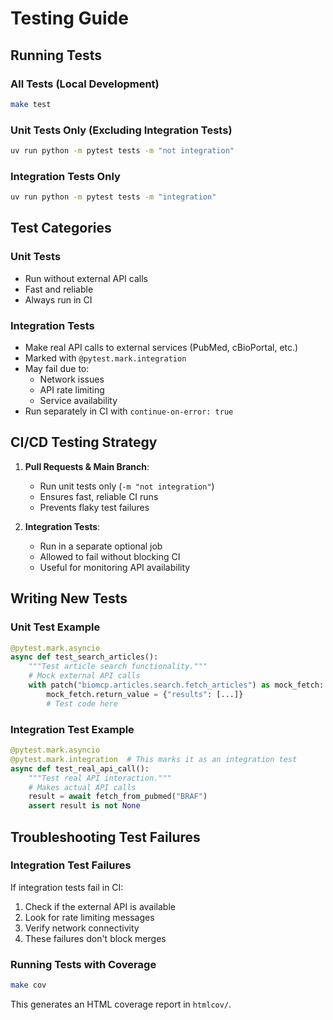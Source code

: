 # Testing Guide

## Running Tests

### All Tests (Local Development)

```bash
make test
```

### Unit Tests Only (Excluding Integration Tests)

```bash
uv run python -m pytest tests -m "not integration"
```

### Integration Tests Only

```bash
uv run python -m pytest tests -m "integration"
```

## Test Categories

### Unit Tests

- Run without external API calls
- Fast and reliable
- Always run in CI

### Integration Tests

- Make real API calls to external services (PubMed, cBioPortal, etc.)
- Marked with `@pytest.mark.integration`
- May fail due to:
  - Network issues
  - API rate limiting
  - Service availability
- Run separately in CI with `continue-on-error: true`

## CI/CD Testing Strategy

1. **Pull Requests & Main Branch**:

   - Run unit tests only (`-m "not integration"`)
   - Ensures fast, reliable CI runs
   - Prevents flaky test failures

2. **Integration Tests**:
   - Run in a separate optional job
   - Allowed to fail without blocking CI
   - Useful for monitoring API availability

## Writing New Tests

### Unit Test Example

```python
@pytest.mark.asyncio
async def test_search_articles():
    """Test article search functionality."""
    # Mock external API calls
    with patch("biomcp.articles.search.fetch_articles") as mock_fetch:
        mock_fetch.return_value = {"results": [...]}
        # Test code here
```

### Integration Test Example

```python
@pytest.mark.asyncio
@pytest.mark.integration  # This marks it as an integration test
async def test_real_api_call():
    """Test real API interaction."""
    # Makes actual API calls
    result = await fetch_from_pubmed("BRAF")
    assert result is not None
```

## Troubleshooting Test Failures

### Integration Test Failures

If integration tests fail in CI:

1. Check if the external API is available
2. Look for rate limiting messages
3. Verify network connectivity
4. These failures don't block merges

### Running Tests with Coverage

```bash
make cov
```

This generates an HTML coverage report in `htmlcov/`.
